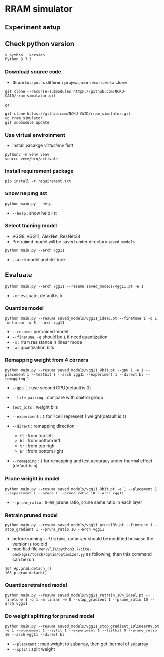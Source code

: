 # RRAM simulator

## Experiment setup

## Check python version
```
$ python --version
Python 3.7.3
```


### Download source code
* Since `hotspot` is different project, use `recursive` to clone
```
git clone --recurse-submodules https://github.com/NCKU-CAID/rram_simulator.git
```
or 
```
git clone https://github.com/NCKU-CAID/rram_simulator.git
cd rram_simulator
git submodule update
```

### Use virtual enviroinment
* install pacakge *virtualenv* fisrt
```python=
python3 -m venv venv
source venv/bin/activate
```

### Install requirement package
```python=
pip install -r requirement.txt
```

### Show helping list
```python=
python main.py --help
```
* `--help` : show help list

### Select training model
* VGG8, VGG11, AlexNet, ResNet34
* Pretrained model will be saved under directory `saved_models`
```python=
python main.py --arch vgg11
```
* `--arch` model architecture

## Evaluate 
```python=
python main.py --arch vgg11 --resume saved_models/vgg11.pt -e 1 
```
* `-e` : evaluate, default is `0`

### Quantize model
```python=
python main.py --resume saved_models/vgg11_ideal.pt --finetune 1 -q 1 -m linear -w 8 --arch vgg11
```
* `--resume` : pretrained model
* `--finetune`, `-q` should be **`1`** if need quantization
* `-m` : rram resistance is linear mode
* `-w` : quantization bits

### Remapping weight from 4 corners
```python=
python main.py --resume saved_models/vgg11_8bit.pt --gpu 1 -e 1 --placement 1 --testbit 8 --arch vgg11 --experiment 1 --direct bl --remapping 1
```
* `--gpu 1` : use second GPU(default is 0)
* `--tile_pairing` : compare with control group
* `test_bits` : weight bits
* `--experiment` : `1` for 1 cell represent 1 weight(default is `1`)
* `--direct` : remapping direction
  * `tl` : from top left
  * `bl` : from bottom left
  * `tr` : from top right
  * `br` : from bottom right

* `--remapping` : `1` for remapping and test accuracy under thermal effect (default is `0`)


### Prune weight in model
```python=
python main.py --resume saved_models/vgg11_8bit.pt -e 1 --placement 1 --experiment 1 --prune 1 --prune_ratio 10 --arch vgg11
```
* `--prune_ratio` : `0`~`50`, prune ratio, prune same ratio in each layer

### Retrain pruned model
```python=
python main.py --resume saved_models/vgg11_prune10%.pt --finetune 1 --stop_gradient 1 --prune_ratio 10 --arch vgg11
```
* before running `--finetune`, optimizer should be modified because the version is too old
* modified file `venv/lib/python3.7/site-packages/torch/optim/optimizer.py` as following, then this command can be run

```
164 #p.grad.detach_()
165 p.grad.detach()
```

### Quantize retrained model
```python=
python main.py --resume saved_models/vgg11_retrain_10%_ideal.pt --finetune 1 -q 1 -m linear -w 8 --stop_gradient 1 --prune_ratio 10 --arch vgg11
```
### Do weight splitting for pruned model
```python=
python main.py --resume saved_models/vgg11_stop_gradient_10linear8%.pt -e 1 --placement 1 --split 1 --experiment 1 --testbit 8 --prune_ratio 10 --arch vgg11 --direct bl
```
* `--placement` : map weight to subarray, then get thermal of subarray
* `--split` : split weight
